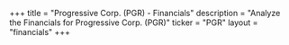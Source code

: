 +++
title = "Progressive Corp. (PGR) - Financials"
description = "Analyze the Financials for Progressive Corp. (PGR)"
ticker = "PGR"
layout = "financials"
+++

